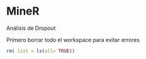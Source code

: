 # MineR

Análisis de Dropout

Primero borrar todo el workspace para evitar errores

```R
rm( list = ls(all= TRUE))
```

